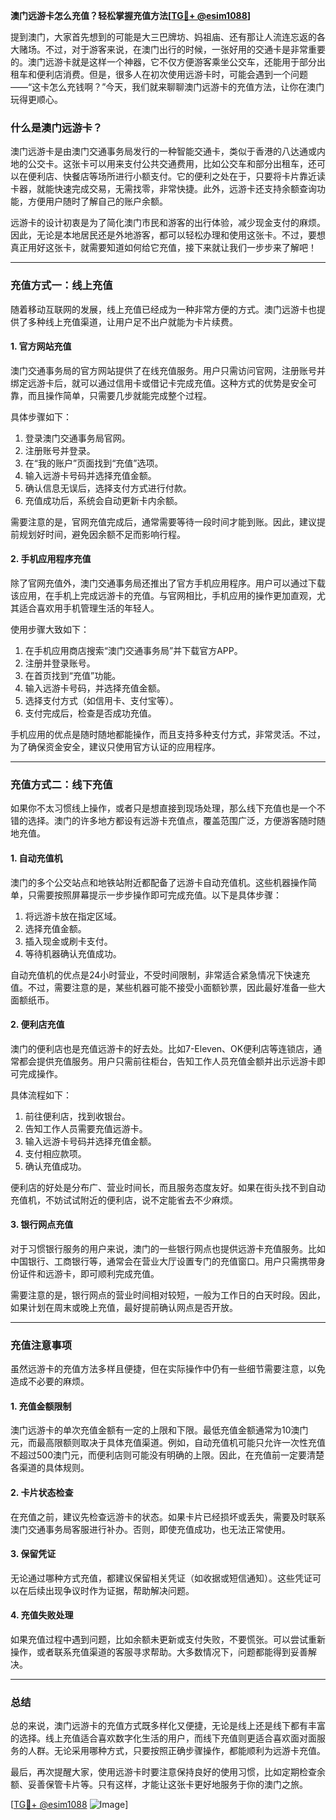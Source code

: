 **澳门远游卡怎么充值？轻松掌握充值方法[[TG💪+ @esim1088](https://t.me/s/esim1088)]**

提到澳门，大家首先想到的可能是大三巴牌坊、妈祖庙、还有那让人流连忘返的各大赌场。不过，对于游客来说，在澳门出行的时候，一张好用的交通卡是非常重要的。澳门远游卡就是这样一个神器，它不仅方便游客乘坐公交车，还能用于部分出租车和便利店消费。但是，很多人在初次使用远游卡时，可能会遇到一个问题——“这卡怎么充钱啊？”今天，我们就来聊聊澳门远游卡的充值方法，让你在澳门玩得更顺心。

### **什么是澳门远游卡？**

澳门远游卡是由澳门交通事务局发行的一种智能交通卡，类似于香港的八达通或内地的公交卡。这张卡可以用来支付公共交通费用，比如公交车和部分出租车，还可以在便利店、快餐店等场所进行小额支付。它的便利之处在于，只要将卡片靠近读卡器，就能快速完成交易，无需找零，非常快捷。此外，远游卡还支持余额查询功能，方便用户随时了解自己的账户余额。

远游卡的设计初衷是为了简化澳门市民和游客的出行体验，减少现金支付的麻烦。因此，无论是本地居民还是外地游客，都可以轻松办理和使用这张卡。不过，要想真正用好这张卡，就需要知道如何给它充值，接下来就让我们一步步来了解吧！

---

### **充值方式一：线上充值**

随着移动互联网的发展，线上充值已经成为一种非常方便的方式。澳门远游卡也提供了多种线上充值渠道，让用户足不出户就能为卡片续费。

#### **1. 官方网站充值**
澳门交通事务局的官方网站提供了在线充值服务。用户只需访问官网，注册账号并绑定远游卡后，就可以通过信用卡或借记卡完成充值。这种方式的优势是安全可靠，而且操作简单，只需要几步就能完成整个过程。

具体步骤如下：
1. 登录澳门交通事务局官网。
2. 注册账号并登录。
3. 在“我的账户”页面找到“充值”选项。
4. 输入远游卡号码并选择充值金额。
5. 确认信息无误后，选择支付方式进行付款。
6. 充值成功后，系统会自动更新卡内余额。

需要注意的是，官网充值完成后，通常需要等待一段时间才能到账。因此，建议提前规划好时间，避免因余额不足而影响行程。

#### **2. 手机应用程序充值**
除了官网充值外，澳门交通事务局还推出了官方手机应用程序。用户可以通过下载该应用，在手机上完成远游卡的充值。与官网相比，手机应用的操作更加直观，尤其适合喜欢用手机管理生活的年轻人。

使用步骤大致如下：
1. 在手机应用商店搜索“澳门交通事务局”并下载官方APP。
2. 注册并登录账号。
3. 在首页找到“充值”功能。
4. 输入远游卡号码，并选择充值金额。
5. 选择支付方式（如信用卡、支付宝等）。
6. 支付完成后，检查是否成功充值。

手机应用的优点是随时随地都能操作，而且支持多种支付方式，非常灵活。不过，为了确保资金安全，建议只使用官方认证的应用程序。

---

### **充值方式二：线下充值**

如果你不太习惯线上操作，或者只是想直接到现场处理，那么线下充值也是一个不错的选择。澳门的许多地方都设有远游卡充值点，覆盖范围广泛，方便游客随时随地充值。

#### **1. 自动充值机**
澳门的多个公交站点和地铁站附近都配备了远游卡自动充值机。这些机器操作简单，只需要按照屏幕提示一步步操作即可完成充值。以下是具体步骤：

1. 将远游卡放在指定区域。
2. 选择充值金额。
3. 插入现金或刷卡支付。
4. 等待机器确认充值成功。

自动充值机的优点是24小时营业，不受时间限制，非常适合紧急情况下快速充值。不过，需要注意的是，某些机器可能不接受小面额钞票，因此最好准备一些大面额纸币。

#### **2. 便利店充值**
澳门的便利店也是充值远游卡的好去处。比如7-Eleven、OK便利店等连锁店，通常都会提供充值服务。用户只需前往柜台，告知工作人员充值金额并出示远游卡即可完成操作。

具体流程如下：
1. 前往便利店，找到收银台。
2. 告知工作人员需要充值远游卡。
3. 输入远游卡号码并选择充值金额。
4. 支付相应款项。
5. 确认充值成功。

便利店的好处是分布广、营业时间长，而且服务态度友好。如果在街头找不到自动充值机，不妨试试附近的便利店，说不定能省去不少麻烦。

#### **3. 银行网点充值**
对于习惯银行服务的用户来说，澳门的一些银行网点也提供远游卡充值服务。比如中国银行、工商银行等，通常会在营业大厅设置专门的充值窗口。用户只需携带身份证件和远游卡，即可顺利完成充值。

需要注意的是，银行网点的营业时间相对较短，一般为工作日的白天时段。因此，如果计划在周末或晚上充值，最好提前确认网点是否开放。

---

### **充值注意事项**

虽然远游卡的充值方法多样且便捷，但在实际操作中仍有一些细节需要注意，以免造成不必要的麻烦。

#### **1. 充值金额限制**
澳门远游卡的单次充值金额有一定的上限和下限。最低充值金额通常为10澳门元，而最高限额则取决于具体充值渠道。例如，自动充值机可能只允许一次性充值不超过500澳门元，而便利店则可能没有明确的上限。因此，在充值前一定要清楚各渠道的具体规则。

#### **2. 卡片状态检查**
在充值之前，建议先检查远游卡的状态。如果卡片已经损坏或丢失，需要及时联系澳门交通事务局客服进行补办。否则，即使充值成功，也无法正常使用。

#### **3. 保留凭证**
无论通过哪种方式充值，都建议保留相关凭证（如收据或短信通知）。这些凭证可以在后续出现争议时作为证据，帮助解决问题。

#### **4. 充值失败处理**
如果充值过程中遇到问题，比如余额未更新或支付失败，不要慌张。可以尝试重新操作，或者联系充值渠道的客服寻求帮助。大多数情况下，问题都能得到妥善解决。

---

### **总结**

总的来说，澳门远游卡的充值方式既多样化又便捷，无论是线上还是线下都有丰富的选择。线上充值适合喜欢数字化生活的用户，而线下充值则更适合喜欢面对面服务的人群。无论采用哪种方式，只要按照正确步骤操作，都能顺利为远游卡充值。

最后，再次提醒大家，使用远游卡时要注意保持良好的使用习惯，比如定期检查余额、妥善保管卡片等。只有这样，才能让这张卡更好地服务于你的澳门之旅。

[[TG💪+ @esim1088](https://t.me/s/esim1088) ![Image](https://i.postimg.cc/4NQfJmqS/Snipaste-2025-05-13-00-14-12.png)]
